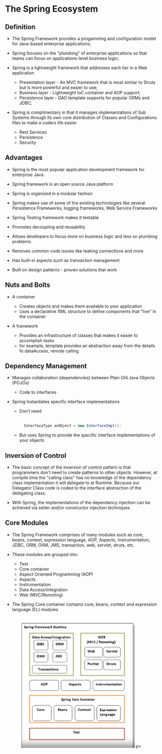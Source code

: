 # The Spring Ecosystem

## Definition

- The Spring Framework provides a progamming and configuration model for 
Java-based enterprise applications;

- Spring focuses on the "plumbing" of enterprise applications so that teams
can focus on applications-level business logic;

- Spring is a lightweight framework that addresses each tier in a Web application
  - Presentation layer - An MVC framework that is most similar to Struts but is more
    powerful and easier to use;
  - Business layer - Lightweight IoC container and AOP support;
  - Persistence layer - DAO template supports for popular ORMs and JDBC;

- Spring is complimentary in that it manages implementations of Sub Systems through
its own core distribution of Classes and Configurations files to make a coders life 
easier
  - Rest Services
  - Persistence
  - Security

## Advantages

- Spring is the most popular application development framework for enterprise Java.

- Spring framework is an open source Java platform

- Spring is organized in a modular fashion

- Spring makes use of some of the existing technologies like several Persistence Frameworks,
logging frameworks, Web Service Frameworks

- Spring Testing framework makes it testable

- Promotes decoupling and reusability

- Allows developers to focus more on business logic and less on plumbing problems

- Removes common code issues like leaking connections and more

- Has built-in aspects such as transaction management

- Built on design patterns - proven solutions that work

## Nuts and Bolts

- A container
  - Creates objects and makes them available to your application
  - Uses a declarative XML structure to define components that "live" in the container

- A framework
  - Provides an infrastructure of classes that makes it easier to accomplish tasks
  - for example, template provides an abstraction away from the details fo dataAccess, remote
    calling


## Dependency Management

- Manages collaboration (dependencies) between Plain Old Java Objects (POJOs)
  - Code to interfaces

- Spring Instantiates specific interface implementations
  - Don't need

    ```java

      InterfaceType anObject = new InterfaceImpl();
    ```

  - But uses Spring to provide the specific interface implementations of your objects

## Inversion of Control

- The basic concept of the inversion of control pattern is that programmers don't need to create patterns to other objects. However, at compile time the "calling class" has no knowledge of the dependency class implementation it will delegate to at Runtime. Because our Delegator Class code is coded to the interface abstraction of the delegating class.

- With Spring, the implementations of the dependency injection can be achieved via setter and/or constructor injection techniques

## Core Modules

- The Spring Framework comprises of many modules such as core, beans, context, expression language, AOP, Aspects, Instrumentation, JDBC, ORM, OXM, JMS, transaction, web, servlet, struts, etc.

- These modules are grouped into:
  - Test
  - Core container
  - Aspect Oriented Programming (AOP)
  - Aspects
  - Instrumentation
  - Data Access/Integration
  - Web (MVC/Remoting)

- The Spring Core container contains core, beans, context and expression language (EL) modules

<p align="center">
    <img src="images/modules.png">
p>

